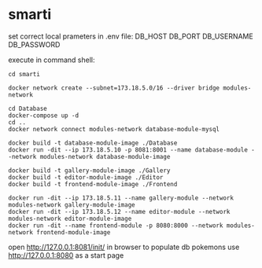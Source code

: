 # smarti

set correct local prameters in .env file:
DB_HOST
DB_PORT
DB_USERNAME
DB_PASSWORD


execute in command shell:
```
cd smarti

docker network create --subnet=173.18.5.0/16 --driver bridge modules-network

cd Database
docker-compose up -d
cd ..
docker network connect modules-network database-module-mysql

docker build -t database-module-image ./Database
docker run -dit --ip 173.18.5.10 -p 8081:8001 --name database-module --network modules-network database-module-image

docker build -t gallery-module-image ./Gallery
docker build -t editor-module-image ./Editor
docker build -t frontend-module-image ./Frontend

docker run -dit --ip 173.18.5.11 --name gallery-module --network modules-network gallery-module-image
docker run -dit --ip 173.18.5.12 --name editor-module --network modules-network editor-module-image
docker run -dit --name frontend-module -p 8080:8000 --network modules-network frontend-module-image
```
open http://127.0.0.1:8081/init/ in browser to populate db pokemons
use http://127.0.0.1:8080 as a start page
